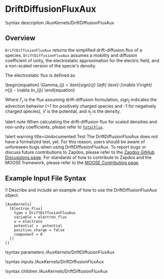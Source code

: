 # DriftDiffusionFluxAux

!syntax description /AuxKernels/DriftDiffusionFluxAux

## Overview

`DriftDiffusionFluxAux` returns the simplified drift-diffusion flux of a species. `DriftDiffusionFluxAux`
assumes a mobility and diffusion coefficient of unity, the electrostatic approximation for the electric field, and a non-scaled version of the specie's density.

The electrostatic flux is defined as

\begin{equation}
\Gamma_{j} =  \text{sign}_{j}  \left( \text{-}\nabla V\right) n_{j} - \nabla (n_{j})
\end{equation}

Where $\Gamma_{j}$ is the flux assuming drift-diffusion formulation, $\text{sign}_{j}$ indicates the advection behavior ($\text{+}1$ for positively charged species and $\text{-}1$ for negatively charged species),
$V$ is the potential, and $n_{j}$ is the density.

!alert note
When calculating the drift-diffusion flux for scaled densities and non-unity coefficients, please refer to [`TotalFlux`](/auxkernels/TotalFlux.md).

!alert warning title=Undocumented Test
The DriftDiffusionFluxAux does not have a formalized test, yet. For this reason,
users should be aware of unforeseen bugs when using DriftDiffusionFluxAux. To
report bugs or discuss future contributions to Zapdos, please refer to the
[Zapdos GitHub Discussions page](https://github.com/shannon-lab/zapdos/discussions).
For standards of how to contribute to Zapdos and the MOOSE framework,
please refer to the [MOOSE Contributing page](framework/contributing.md).

## Example Input File Syntax

!! Describe and include an example of how to use the DriftDiffusionFluxAux object.

```text
[AuxKernels]
  [Electron_Flux]
    type = DriftDiffusionFluxAux
    variable = electron_flux
    u = electrons
    potential =  potential
    positive_charge = false
    component = 0
  []
[]
```

!syntax parameters /AuxKernels/DriftDiffusionFluxAux

!syntax inputs /AuxKernels/DriftDiffusionFluxAux

!syntax children /AuxKernels/DriftDiffusionFluxAux
